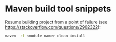 # Maven build tool snippets
Resume building project from a point of failure (see https://stackoverflow.com/questions/2902322):
```bash
maven -rf <module name> clean install
```
